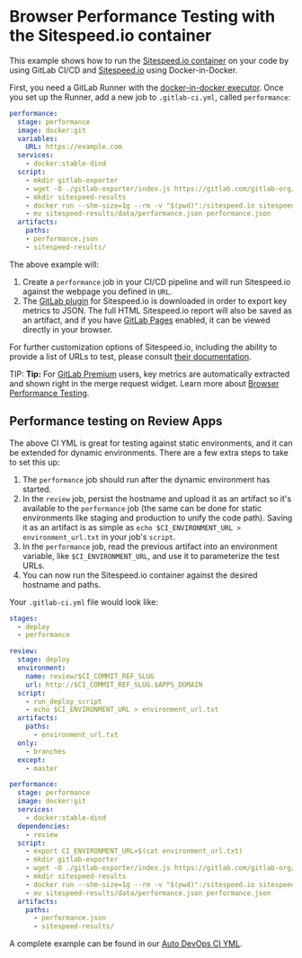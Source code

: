 # Browser Performance Testing with the Sitespeed.io container

This example shows how to run the
[Sitespeed.io container](https://hub.docker.com/r/sitespeedio/sitespeed.io/) on
your code by using GitLab CI/CD and [Sitespeed.io](https://www.sitespeed.io)
using Docker-in-Docker.

First, you need a GitLab Runner with the
[docker-in-docker executor](../docker/using_docker_build.md#use-docker-in-docker-executor).
Once you set up the Runner, add a new job to `.gitlab-ci.yml`, called
`performance`:

```yaml
performance:
  stage: performance
  image: docker:git
  variables:
    URL: https://example.com
  services:
    - docker:stable-dind
  script:
    - mkdir gitlab-exporter
    - wget -O ./gitlab-exporter/index.js https://gitlab.com/gitlab-org/gl-performance/raw/master/index.js
    - mkdir sitespeed-results
    - docker run --shm-size=1g --rm -v "$(pwd)":/sitespeed.io sitespeedio/sitespeed.io:6.3.1 --plugins.add ./gitlab-exporter --outputFolder sitespeed-results $URL
    - mv sitespeed-results/data/performance.json performance.json
  artifacts:
    paths:
    - performance.json
    - sitespeed-results/
```

The above example will:

1. Create a `performance` job in your CI/CD pipeline and will run
   Sitespeed.io against the webpage you defined in `URL`.
1. The [GitLab plugin](https://gitlab.com/gitlab-org/gl-performance) for
   Sitespeed.io is downloaded in order to export key metrics to JSON. The full
   HTML Sitespeed.io report will also be saved as an artifact, and if you have
   [GitLab Pages](../../user/project/pages/index.md) enabled, it can be viewed
   directly in your browser.

For further customization options of Sitespeed.io, including the ability to
provide a list of URLs to test, please consult
[their documentation](https://www.sitespeed.io/documentation/sitespeed.io/configuration/).

TIP: **Tip:**
For [GitLab Premium](https://about.gitlab.com/pricing/) users, key metrics are automatically
extracted and shown right in the merge request widget. Learn more about
[Browser Performance Testing](../../user/project/merge_requests/browser_performance_testing.md).

## Performance testing on Review Apps

The above CI YML is great for testing against static environments, and it can
be extended for dynamic environments. There are a few extra steps to take to
set this up:

1. The `performance` job should run after the dynamic environment has started.
1. In the `review` job, persist the hostname and upload it as an artifact so
   it's available to the `performance` job (the same can be done for static
   environments like staging and production to unify the code path). Saving it
   as an artifact is as simple as `echo $CI_ENVIRONMENT_URL > environment_url.txt`
   in your job's `script`.
1. In the `performance` job, read the previous artifact into an environment
   variable, like `$CI_ENVIRONMENT_URL`, and use it to parameterize the test
   URLs.
1. You can now run the Sitespeed.io container against the desired hostname and
   paths.

Your `.gitlab-ci.yml` file would look like:

```yaml
stages:
  - deploy
  - performance

review:
  stage: deploy
  environment:
    name: review/$CI_COMMIT_REF_SLUG
    url: http://$CI_COMMIT_REF_SLUG.$APPS_DOMAIN
  script:
    - run_deploy_script
    - echo $CI_ENVIRONMENT_URL > environment_url.txt
  artifacts:
    paths:
      - environment_url.txt
  only:
    - branches
  except:
    - master

performance:
  stage: performance
  image: docker:git
  services:
    - docker:stable-dind
  dependencies:
    - review
  script:
    - export CI_ENVIRONMENT_URL=$(cat environment_url.txt)
    - mkdir gitlab-exporter
    - wget -O ./gitlab-exporter/index.js https://gitlab.com/gitlab-org/gl-performance/raw/master/index.js
    - mkdir sitespeed-results
    - docker run --shm-size=1g --rm -v "$(pwd)":/sitespeed.io sitespeedio/sitespeed.io:6.3.1 --plugins.add ./gitlab-exporter --outputFolder sitespeed-results "$CI_ENVIRONMENT_URL"
    - mv sitespeed-results/data/performance.json performance.json
  artifacts:
    paths:
      - performance.json
      - sitespeed-results/
```

A complete example can be found in our [Auto DevOps CI YML](https://gitlab.com/gitlab-org/gitlab-ci-yml/blob/master/Auto-DevOps.gitlab-ci.yml).

